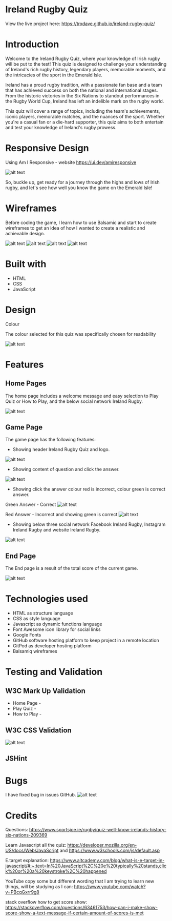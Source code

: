 # Ireland Rugby Quiz

View the live project here: https://trxdave.github.io/ireland-rugby-quiz/

# Introduction #
Welcome to the Ireland Rugby Quiz, where your knowledge of Irish rugby will be put to the test! This quiz is designed to challenge your understanding of Ireland's rich rugby history, legendary players, memorable moments, and the intricacies of the sport in the Emerald Isle.

Ireland has a proud rugby tradition, with a passionate fan base and a team that has achieved success on both the national and international stages. From the historic victories in the Six Nations to standout performances in the Rugby World Cup, Ireland has left an indelible mark on the rugby world.

This quiz will cover a range of topics, including the team's achievements, iconic players, memorable matches, and the nuances of the sport. Whether you're a casual fan or a die-hard supporter, this quiz aims to both entertain and test your knowledge of Ireland's rugby prowess.

# Responsive Design #

Using Am I Responsive - website https://ui.dev/amiresponsive

![alt text](<readme folder/responsive/amiresponvie.png>)

So, buckle up, get ready for a journey through the highs and lows of Irish rugby, and let's see how well you know the game on the Emerald Isle!

# Wireframes # 

Before coding the game, I learn how to use Balsamic and start to create wireframes to get an idea of how I wanted to create a realistic and achievable design.

![alt text](<readme folder/wireframes/Index.png>)
![alt text](<readme folder/wireframes/Playquiz.png>)
![alt text](<readme folder/wireframes/How to Play.png>)
![alt text](<readme folder/wireframes/Result.png>)

# Built with #

* HTML
* CSS
* JavaScript

# Design #

Colour

The colour selected for this quiz was specifically chosen for readability

![alt text](<readme folder/color/colours.png>)

# Features #

## Home Pages ##

The home page includes a welcome message and easy selection to Play Quiz or How to Play, and the below social network Ireland Rugby.

![alt text](<readme folder/layout/homepage.png>)

## Game Page ##

The game page has the following features:

* Showing header Ireland Rugby Quiz and logo.

![alt text](<readme folder/layout/Header.jpg>)

* Showing content of question and click the answer.

![alt text](<readme folder/layout/questionanswer.png>)

* Showing click the answer colour red is incorrect, colour green is correct answer.

Green Answer - Correct
![alt text](<readme folder/layout/greencorrect.png>)

Red Answer - Incorrect and showing green is correct
![alt text](<readme folder/layout/redincorrect.png>)

* Showing below three social network Facebook Ireland Rugby, Instagram Ireland Rugby and website Ireland Rugby.

![alt text](<readme folder/layout/Footer.jpg>)

## End Page ##

The End page is a result of the total score of the current game.

![alt text](<readme folder/layout/showscore.jpg>)

# Technologies used #

* HTML as structure language
* CSS as style language
* Javascript as dynamic functions language
* Font Awesome icon library for social links
* Google Fonts
* GitHub software hosting platform to keep project in a remote location
* GitPod as developer hosting platform
* Balsamiq wireframes

# Testing and Validation #

## W3C Mark Up Validation ##

* Home Page - 
* Play Quiz - 
* How to Play - 

## W3C CSS Validation ##

![alt text](<readme folder/validation/W3C CSS Validation.png>)

## JSHint ##



# Bugs #

I have fixed bug in issues GitHub. 
![alt text](<readme folder/bug/bug.jpg>)



# Credits #

Questions: https://www.sportsjoe.ie/rugby/quiz-well-know-irelands-history-six-nations-209369

Learn Javascript all the quiz: https://developer.mozilla.org/en-US/docs/Web/JavaScript and https://www.w3schools.com/js/default.asp

E.target explanation: https://www.altcademy.com/blog/what-is-e-target-in-javascript/#:~:text=In%20JavaScript%2C%20e%20typically%20stands,click%20or%20a%20keystroke%2C%20happened

YouTube copy some but different wording that I am trying to learn new things, will be studying as I can: https://www.youtube.com/watch?v=PBcqGxrr9g8

stack overflow how to get score show: https://stackoverflow.com/questions/63461753/how-can-i-make-show-score-show-a-text-message-if-certain-amount-of-scores-is-met